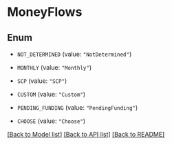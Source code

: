 # MoneyFlows

## Enum


* `NOT_DETERMINED` (value: `"NotDetermined"`)

* `MONTHLY` (value: `"Monthly"`)

* `SCP` (value: `"SCP"`)

* `CUSTOM` (value: `"Custom"`)

* `PENDING_FUNDING` (value: `"PendingFunding"`)

* `CHOOSE` (value: `"Choose"`)


[[Back to Model list]](../README.md#documentation-for-models) [[Back to API list]](../README.md#documentation-for-api-endpoints) [[Back to README]](../README.md)


